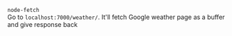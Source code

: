 `node-fetch` <br>
Go to `localhost:7000/weather/`. It'll fetch Google weather page as a buffer and give response back
